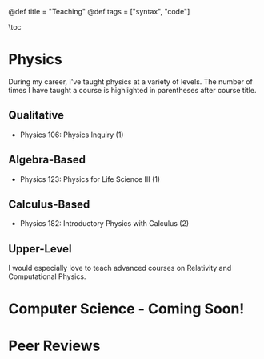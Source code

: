 @def title = "Teaching"
@def tags = ["syntax", "code"]

\toc

# Physics

During my career, I've taught physics at a variety of levels.  The number of times I have taught a course is highlighted in parentheses after course title.

## Qualitative
- Physics 106: Physics Inquiry (1)
## Algebra-Based
- Physics 123: Physics for Life Science III (1)
## Calculus-Based
- Physics 182: Introductory Physics with Calculus (2)
## Upper-Level
I would especially love to teach advanced courses on Relativity and Computational Physics.

# Computer Science - Coming Soon!

# Peer Reviews